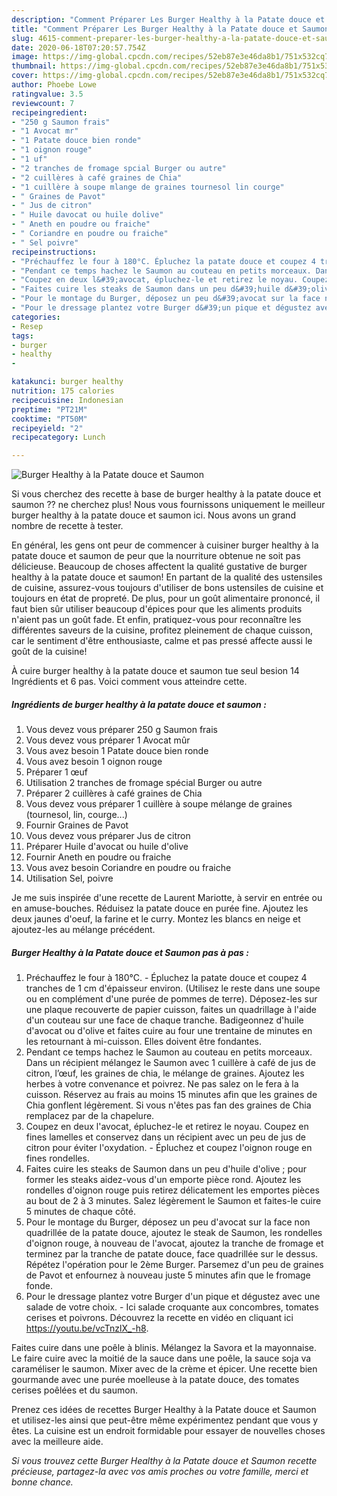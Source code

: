 ```yaml
---
description: "Comment Préparer Les Burger Healthy à la Patate douce et Saumon"
title: "Comment Préparer Les Burger Healthy à la Patate douce et Saumon"
slug: 4615-comment-preparer-les-burger-healthy-a-la-patate-douce-et-saumon
date: 2020-06-18T07:20:57.754Z
image: https://img-global.cpcdn.com/recipes/52eb87e3e46da8b1/751x532cq70/burger-healthy-a-la-patate-douce-et-saumon-photo-principale-de-la-recette.jpg
thumbnail: https://img-global.cpcdn.com/recipes/52eb87e3e46da8b1/751x532cq70/burger-healthy-a-la-patate-douce-et-saumon-photo-principale-de-la-recette.jpg
cover: https://img-global.cpcdn.com/recipes/52eb87e3e46da8b1/751x532cq70/burger-healthy-a-la-patate-douce-et-saumon-photo-principale-de-la-recette.jpg
author: Phoebe Lowe
ratingvalue: 3.5
reviewcount: 7
recipeingredient:
- "250 g Saumon frais"
- "1 Avocat mr"
- "1 Patate douce bien ronde"
- "1 oignon rouge"
- "1 uf"
- "2 tranches de fromage spcial Burger ou autre"
- "2 cuillères à café graines de Chia"
- "1 cuillère à soupe mlange de graines tournesol lin courge"
- " Graines de Pavot"
- " Jus de citron"
- " Huile davocat ou huile dolive"
- " Aneth en poudre ou fraiche"
- " Coriandre en poudre ou fraiche"
- " Sel poivre"
recipeinstructions:
- "Préchauffez le four à 180°C. Épluchez la patate douce et coupez 4 tranches de 1 cm d&#39;épaisseur environ. (Utilisez le reste dans une soupe ou en complément d&#39;une purée de pommes de terre). Déposez-les sur une plaque recouverte de papier cuisson, faites un quadrillage à l&#39;aide d&#39;un couteau sur une face de chaque tranche. Badigeonnez d&#39;huile d&#39;avocat ou d&#39;olive et faites cuire au four une trentaine de minutes en les retournant à mi-cuisson. Elles doivent être fondantes."
- "Pendant ce temps hachez le Saumon au couteau en petits morceaux. Dans un récipient mélangez le Saumon avec 1 cuillère à café de jus de citron, l’œuf, les graines de chia, le mélange de graines. Ajoutez les herbes à votre convenance et poivrez. Ne pas salez on le fera à la cuisson. Réservez au frais au moins 15 minutes afin que les graines de Chia gonflent légèrement. Si vous n&#39;êtes pas fan des graines de Chia remplacez par de la chapelure."
- "Coupez en deux l&#39;avocat, épluchez-le et retirez le noyau. Coupez en fines lamelles et conservez dans un récipient avec un peu de jus de citron pour éviter l&#39;oxydation. Épluchez et coupez l&#39;oignon rouge en fines rondelles."
- "Faites cuire les steaks de Saumon dans un peu d&#39;huile d&#39;olive ; pour former les steaks aidez-vous d&#39;un emporte pièce rond. Ajoutez les rondelles d&#39;oignon rouge puis retirez délicatement les emportes pièces au bout de 2 à 3 minutes. Salez légèrement le Saumon et faites-le cuire 5 minutes de chaque côté."
- "Pour le montage du Burger, déposez un peu d&#39;avocat sur la face non quadrillée de la patate douce, ajoutez le steak de Saumon, les rondelles d&#39;oignon rouge, à nouveau de l&#39;avocat, ajoutez la tranche de fromage et terminez par la tranche de patate douce, face quadrillée sur le dessus. Répétez l&#39;opération pour le 2ème Burger. Parsemez d&#39;un peu de graines de Pavot et enfournez à nouveau juste 5 minutes afin que le fromage fonde."
- "Pour le dressage plantez votre Burger d&#39;un pique et dégustez avec une salade de votre choix. Ici salade croquante aux concombres, tomates cerises et poivrons. Découvrez la recette en vidéo en cliquant ici https://youtu.be/vcTnzlX_-h8."
categories:
- Resep
tags:
- burger
- healthy
- 

katakunci: burger healthy  
nutrition: 175 calories
recipecuisine: Indonesian
preptime: "PT21M"
cooktime: "PT50M"
recipeyield: "2"
recipecategory: Lunch

---
```



![Burger Healthy à la Patate douce et Saumon](https://img-global.cpcdn.com/recipes/52eb87e3e46da8b1/751x532cq70/burger-healthy-a-la-patate-douce-et-saumon-photo-principale-de-la-recette.jpg)

Si vous cherchez des recette à base de burger healthy à la patate douce et saumon ?? ne cherchez plus! Nous vous fournissons uniquement le meilleur burger healthy à la patate douce et saumon ici. Nous avons un grand nombre de recette à tester.

En général, les gens ont peur de commencer à cuisiner burger healthy à la patate douce et saumon de peur que la nourriture obtenue ne soit pas délicieuse. Beaucoup de choses affectent la qualité gustative de burger healthy à la patate douce et saumon! En partant de la qualité des ustensiles de cuisine, assurez-vous toujours d'utiliser de bons ustensiles de cuisine et toujours en état de propreté. De plus, pour un goût alimentaire prononcé, il faut bien sûr utiliser beaucoup d'épices pour que les aliments produits n'aient pas un goût fade. Et enfin, pratiquez-vous pour reconnaître les différentes saveurs de la cuisine, profitez pleinement de chaque cuisson, car le sentiment d'être enthousiaste, calme et pas pressé affecte aussi le goût de la cuisine!

<!--inarticleads1-->

À cuire burger healthy à la patate douce et saumon tue seul besion 14 Ingrédients et 6 pas. Voici comment vous atteindre cette.

##### Ingrédients de burger healthy à la patate douce et saumon :

1. Vous devez vous préparer 250 g Saumon frais
1. Vous devez vous préparer 1 Avocat mûr
1. Vous avez besoin 1 Patate douce bien ronde
1. Vous avez besoin 1 oignon rouge
1. Préparer 1 œuf
1. Utilisation 2 tranches de fromage spécial Burger ou autre
1. Préparer 2 cuillères à café graines de Chia
1. Vous devez vous préparer 1 cuillère à soupe mélange de graines (tournesol, lin, courge...)
1. Fournir  Graines de Pavot
1. Vous devez vous préparer  Jus de citron
1. Préparer  Huile d&#39;avocat ou huile d&#39;olive
1. Fournir  Aneth en poudre ou fraiche
1. Vous avez besoin  Coriandre en poudre ou fraiche
1. Utilisation  Sel, poivre


Je me suis inspirée d&#39;une recette de Laurent Mariotte, à servir en entrée ou en amuse-bouches. Réduisez la patate douce en purée fine. Ajoutez les deux jaunes d&#39;oeuf, la farine et le curry. Montez les blancs en neige et ajoutez-les au mélange précédent. 

<!--inarticleads2-->

##### Burger Healthy à la Patate douce et Saumon pas à pas :

1. Préchauffez le four à 180°C. - Épluchez la patate douce et coupez 4 tranches de 1 cm d&#39;épaisseur environ. (Utilisez le reste dans une soupe ou en complément d&#39;une purée de pommes de terre). Déposez-les sur une plaque recouverte de papier cuisson, faites un quadrillage à l&#39;aide d&#39;un couteau sur une face de chaque tranche. Badigeonnez d&#39;huile d&#39;avocat ou d&#39;olive et faites cuire au four une trentaine de minutes en les retournant à mi-cuisson. Elles doivent être fondantes.
1. Pendant ce temps hachez le Saumon au couteau en petits morceaux. Dans un récipient mélangez le Saumon avec 1 cuillère à café de jus de citron, l’œuf, les graines de chia, le mélange de graines. Ajoutez les herbes à votre convenance et poivrez. Ne pas salez on le fera à la cuisson. Réservez au frais au moins 15 minutes afin que les graines de Chia gonflent légèrement. Si vous n&#39;êtes pas fan des graines de Chia remplacez par de la chapelure.
1. Coupez en deux l&#39;avocat, épluchez-le et retirez le noyau. Coupez en fines lamelles et conservez dans un récipient avec un peu de jus de citron pour éviter l&#39;oxydation. - Épluchez et coupez l&#39;oignon rouge en fines rondelles.
1. Faites cuire les steaks de Saumon dans un peu d&#39;huile d&#39;olive ; pour former les steaks aidez-vous d&#39;un emporte pièce rond. Ajoutez les rondelles d&#39;oignon rouge puis retirez délicatement les emportes pièces au bout de 2 à 3 minutes. Salez légèrement le Saumon et faites-le cuire 5 minutes de chaque côté.
1. Pour le montage du Burger, déposez un peu d&#39;avocat sur la face non quadrillée de la patate douce, ajoutez le steak de Saumon, les rondelles d&#39;oignon rouge, à nouveau de l&#39;avocat, ajoutez la tranche de fromage et terminez par la tranche de patate douce, face quadrillée sur le dessus. Répétez l&#39;opération pour le 2ème Burger. Parsemez d&#39;un peu de graines de Pavot et enfournez à nouveau juste 5 minutes afin que le fromage fonde.
1. Pour le dressage plantez votre Burger d&#39;un pique et dégustez avec une salade de votre choix. - Ici salade croquante aux concombres, tomates cerises et poivrons. Découvrez la recette en vidéo en cliquant ici https://youtu.be/vcTnzlX_-h8.


Faites cuire dans une poêle à blinis. Mélangez la Savora et la mayonnaise. Le faire cuire avec la moitié de la sauce dans une poêle, la sauce soja va caraméliser le saumon. Mixer avec de la crème et épicer. Une recette bien gourmande avec une purée moelleuse à la patate douce, des tomates cerises poêlées et du saumon. 

<!--inarticleads1-->

<p>
Prenez ces idées de recettes Burger Healthy à la Patate douce et Saumon et utilisez-les ainsi que peut-être même expérimentez pendant que vous y êtes. La cuisine est un endroit formidable pour essayer de nouvelles choses avec la meilleure aide.
</p>

<p>
<i>Si vous trouvez cette Burger Healthy à la Patate douce et Saumon recette précieuse, partagez-la avec vos amis proches ou votre famille, merci et bonne chance.</i>
</p>
